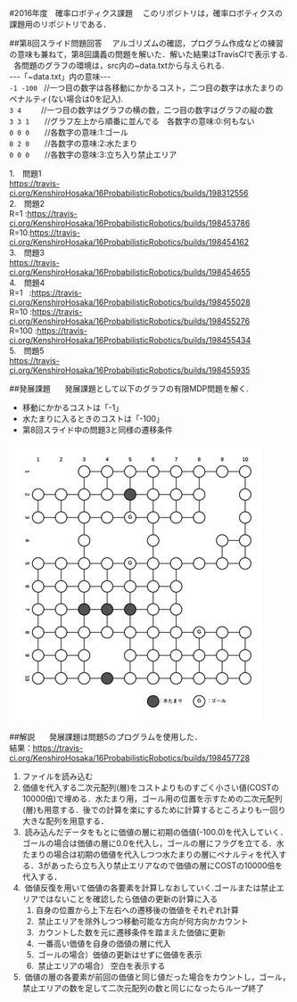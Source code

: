#2016年度　確率ロボティクス課題
　このリポジトリは，確率ロボティクスの課題用のリポジトリである．

##第8回スライド問題回答
　アルゴリズムの確認，プログラム作成などの練習の意味も兼ねて，第8回講義の問題を解いた．解いた結果はTravisCIで表示する.  
各問題のグラフの環境は，src内の~data.txtから与えられる.  
---「~data.txt」内の意味---  
`-1 -100`     //一つ目の数字は各移動にかかるコスト，二つ目の数字は水たまりのペナルティ(ない場合は0を記入).  
`3 4`          //一つ目の数字はグラフの横の数，二つ目の数字はグラフの縦の数  
`3 3 1`       //グラフ左上から順番に並んでる　各数字の意味:0:何もない  
`0 0 0`       //各数字の意味:1:ゴール  
`0 2 0`       //各数字の意味:2:水たまり  
`0 0 0`       //各数字の意味:3:立ち入り禁止エリア  


1.　問題1  
https://travis-ci.org/KenshiroHosaka/16ProbabilisticRobotics/builds/198312556  
2.　問題2  
R=1 :https://travis-ci.org/KenshiroHosaka/16ProbabilisticRobotics/builds/198453786  
R=10:https://travis-ci.org/KenshiroHosaka/16ProbabilisticRobotics/builds/198454162  
3.　問題3    
https://travis-ci.org/KenshiroHosaka/16ProbabilisticRobotics/builds/198454655  
4.　問題4  
R=1   :https://travis-ci.org/KenshiroHosaka/16ProbabilisticRobotics/builds/198455028  
R=10  :https://travis-ci.org/KenshiroHosaka/16ProbabilisticRobotics/builds/198455276  
R=100 :https://travis-ci.org/KenshiroHosaka/16ProbabilisticRobotics/builds/198455434  
5.　問題5  
https://travis-ci.org/KenshiroHosaka/16ProbabilisticRobotics/builds/198455935  

##発展課題  
　発展課題として以下のグラフの有限MDP問題を解く.  

+ 移動にかかるコストは「-1」
+ 水たまりに入るときのコストは「-100」
+ 第8回スライド中の問題3と同様の遷移条件  
  
![グラフ](src/problem.png)
  
##解説  
　発展課題は問題5のプログラムを使用した．  
 結果：https://travis-ci.org/KenshiroHosaka/16ProbabilisticRobotics/builds/198457728  
 
1.  ファイルを読み込む 
2.  価値を代入する二次元配列(層)をコストよりものすごく小さい値(COSTの10000倍)で埋める．水たまり用，ゴール用の位置を示すための二次元配列(層)も用意する．後での計算を楽にするために計算するところよりも一回り大きな配列を用意する．
3.  読み込んだデータをもとに価値の層に初期の価値(-100.0)を代入していく．ゴールの場合は価値の層に0.0を代入し，ゴールの層にフラグを立てる．水たまりの場合は初期の価値を代入しつつ水たまりの層にペナルティを代入する．3があったら立ち入り禁止エリアなので価値の層にCOSTの10000倍を代入する．
4.  価値反復を用いて価値の各要素を計算しなおしていく.ゴールまたは禁止エリアではないことを確認したら価値の更新の計算に入る
	1.  自身の位置から上下左右への遷移後の価値をそれぞれ計算
	2.  禁止エリアを除外しつつ移動可能な方向が何方向かカウント
	3.  カウントした数を元に遷移条件を踏まえた価値に更新
	4.  一番高い価値を自身の価値の層に代入
	5.  ゴールの場合）価値の更新はせずに価値を表示
	6.  禁止エリアの場合） 空白を表示する  
5.  価値の層の各要素が前回の価値と同じ値だった場合をカウントし，ゴール，禁止エリアの数を足して二次元配列の数と同じになったらループ終了
